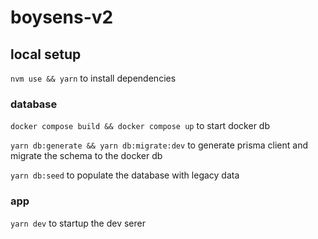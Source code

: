 # boysens-v2

## local setup

`nvm use && yarn` to install dependencies

### database

`docker compose build && docker compose up` to start docker db

`yarn db:generate && yarn db:migrate:dev` to generate prisma client and migrate the schema to the docker db

`yarn db:seed` to populate the database with legacy data

### app

`yarn dev` to startup the dev serer